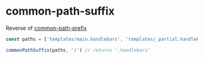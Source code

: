# common-path-suffix

Reverse of [common-path-prefix]

```js
const paths = ['templates/main.handlebars', 'templates/_partial.handlebars']

commonPathSuffix(paths, '/') // returns '.handlebars'
```

[common-path-prefix]: https://github.com/novemberborn/common-path-prefix
